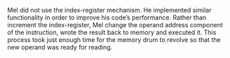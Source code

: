 Mel did not use the index-register mechanism. He implemented similar functionality in order to improve his code’s performance. Rather than increment the index-register, Mel change the operand address component of the instruction, wrote the result back to memory and executed it. This process took just enough time for the memory drum to revolve so that the new operand was ready for reading.
